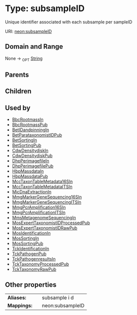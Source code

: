 
# Type: subsampleID


Unique identifier associated with each subsample per sampleID

URI: [neon:subsampleID](https://data.neonscience.org/subsampleID)


## Domain and Range

None ->  <sub>OPT</sub> [String](types/String.md)

## Parents


## Children


## Used by

 * [BbcRootmassIn](BbcRootmassIn.md)
 * [BbcRootmassPub](BbcRootmassPub.md)
 * [BetIDandpinningIn](BetIDandpinningIn.md)
 * [BetParataxonomistIDPub](BetParataxonomistIDPub.md)
 * [BetSortingIn](BetSortingIn.md)
 * [BetSortingPub](BetSortingPub.md)
 * [CdwDensitydiskIn](CdwDensitydiskIn.md)
 * [CdwDensitydiskPub](CdwDensitydiskPub.md)
 * [DhpPerimagefileIn](DhpPerimagefileIn.md)
 * [DhpPerimagefilePub](DhpPerimagefilePub.md)
 * [HbpMassdataIn](HbpMassdataIn.md)
 * [HbpMassdataPub](HbpMassdataPub.md)
 * [MccTaxonTableMetadata16SIn](MccTaxonTableMetadata16SIn.md)
 * [MccTaxonTableMetadataITSIn](MccTaxonTableMetadataITSIn.md)
 * [MicDnaExtractionIn](MicDnaExtractionIn.md)
 * [MmgMarkerGeneSequencing16SIn](MmgMarkerGeneSequencing16SIn.md)
 * [MmgMarkerGeneSequencingITSIn](MmgMarkerGeneSequencingITSIn.md)
 * [MmgPcrAmplification16SIn](MmgPcrAmplification16SIn.md)
 * [MmgPcrAmplificationITSIn](MmgPcrAmplificationITSIn.md)
 * [MmsMetagenomeSequencingIn](MmsMetagenomeSequencingIn.md)
 * [MosExpertTaxonomistIDProcessedPub](MosExpertTaxonomistIDProcessedPub.md)
 * [MosExpertTaxonomistIDRawPub](MosExpertTaxonomistIDRawPub.md)
 * [MosIdentificationIn](MosIdentificationIn.md)
 * [MosSortingIn](MosSortingIn.md)
 * [MosSortingPub](MosSortingPub.md)
 * [TckIdentificationIn](TckIdentificationIn.md)
 * [TckPathogenPub](TckPathogenPub.md)
 * [TckPathogenresultsIn](TckPathogenresultsIn.md)
 * [TckTaxonomyProcessedPub](TckTaxonomyProcessedPub.md)
 * [TckTaxonomyRawPub](TckTaxonomyRawPub.md)

## Other properties

|  |  |  |
| --- | --- | --- |
| **Aliases:** | | subsample i d |
| **Mappings:** | | neon:subsampleID |

